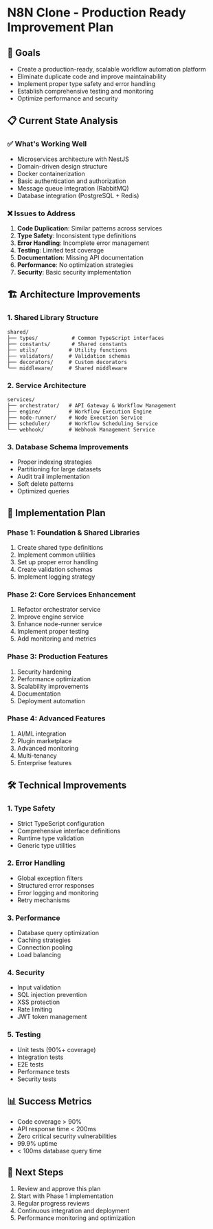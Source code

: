 # N8N Clone - Production Ready Improvement Plan

## 🎯 Goals
- Create a production-ready, scalable workflow automation platform
- Eliminate duplicate code and improve maintainability
- Implement proper type safety and error handling
- Establish comprehensive testing and monitoring
- Optimize performance and security

## 📋 Current State Analysis

### ✅ What's Working Well
- Microservices architecture with NestJS
- Domain-driven design structure
- Docker containerization
- Basic authentication and authorization
- Message queue integration (RabbitMQ)
- Database integration (PostgreSQL + Redis)

### ❌ Issues to Address
1. **Code Duplication**: Similar patterns across services
2. **Type Safety**: Inconsistent type definitions
3. **Error Handling**: Incomplete error management
4. **Testing**: Limited test coverage
5. **Documentation**: Missing API documentation
6. **Performance**: No optimization strategies
7. **Security**: Basic security implementation

## 🏗️ Architecture Improvements

### 1. Shared Library Structure
```
shared/
├── types/           # Common TypeScript interfaces
├── constants/       # Shared constants
├── utils/          # Utility functions
├── validators/     # Validation schemas
├── decorators/     # Custom decorators
└── middleware/     # Shared middleware
```

### 2. Service Architecture
```
services/
├── orchestrator/   # API Gateway & Workflow Management
├── engine/         # Workflow Execution Engine
├── node-runner/    # Node Execution Service
├── scheduler/      # Workflow Scheduling Service
└── webhook/        # Webhook Management Service
```

### 3. Database Schema Improvements
- Proper indexing strategies
- Partitioning for large datasets
- Audit trail implementation
- Soft delete patterns
- Optimized queries

## 🔧 Implementation Plan

### Phase 1: Foundation & Shared Libraries
1. Create shared type definitions
2. Implement common utilities
3. Set up proper error handling
4. Create validation schemas
5. Implement logging strategy

### Phase 2: Core Services Enhancement
1. Refactor orchestrator service
2. Improve engine service
3. Enhance node-runner service
4. Implement proper testing
5. Add monitoring and metrics

### Phase 3: Production Features
1. Security hardening
2. Performance optimization
3. Scalability improvements
4. Documentation
5. Deployment automation

### Phase 4: Advanced Features
1. AI/ML integration
2. Plugin marketplace
3. Advanced monitoring
4. Multi-tenancy
5. Enterprise features

## 🛠️ Technical Improvements

### 1. Type Safety
- Strict TypeScript configuration
- Comprehensive interface definitions
- Runtime type validation
- Generic type utilities

### 2. Error Handling
- Global exception filters
- Structured error responses
- Error logging and monitoring
- Retry mechanisms

### 3. Performance
- Database query optimization
- Caching strategies
- Connection pooling
- Load balancing

### 4. Security
- Input validation
- SQL injection prevention
- XSS protection
- Rate limiting
- JWT token management

### 5. Testing
- Unit tests (90%+ coverage)
- Integration tests
- E2E tests
- Performance tests
- Security tests

## 📊 Success Metrics
- Code coverage > 90%
- API response time < 200ms
- Zero critical security vulnerabilities
- 99.9% uptime
- < 100ms database query time

## 🚀 Next Steps
1. Review and approve this plan
2. Start with Phase 1 implementation
3. Regular progress reviews
4. Continuous integration and deployment
5. Performance monitoring and optimization